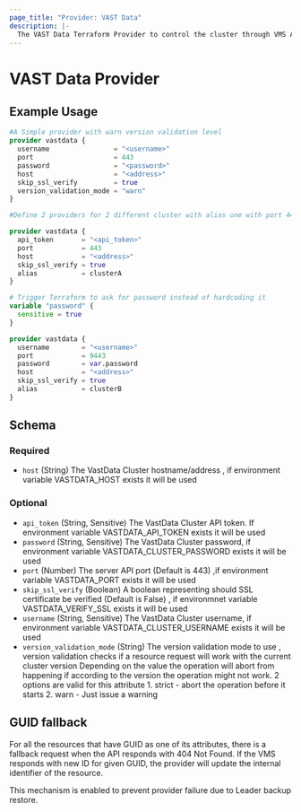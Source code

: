 ```yaml
---
page_title: "Provider: VAST Data"
description: |-
  The VAST Data Terraform Provider to control the cluster through VMS API.
---
```


# VAST Data Provider

## Example Usage

```terraform
#A Simple provider with warn version validation level
provider vastdata {
  username                = "<username>"
  port                    = 443
  password                = "<password>"
  host                    = "<address>"
  skip_ssl_verify         = true
  version_validation_mode = "warn"
}

#Define 2 providers for 2 different cluster with alias one with port 443 and one with port 9443

provider vastdata {
  api_token       = "<api_token>"
  port            = 443
  host            = "<address>"
  skip_ssl_verify = true
  alias           = clusterA
}

# Trigger Terraform to ask for password instead of hardcoding it
variable "password" {
  sensitive = true
}

provider vastdata {
  username        = "<username>"
  port            = 9443
  password        = var.password
  host            = "<address>"
  skip_ssl_verify = true
  alias           = clusterB
}
```

<!-- schema generated by tfplugindocs -->
## Schema

### Required

- `host` (String) The VastData Cluster hostname/address , if environment variable VASTDATA_HOST exists it will be used

### Optional

- `api_token` (String, Sensitive) The VastData Cluster API token. If environment variable VASTDATA_API_TOKEN exists it will be used
- `password` (String, Sensitive) The VastData Cluster password, if environment variable VASTDATA_CLUSTER_PASSWORD exists it will be used
- `port` (Number) The server API port (Default is 443) ,if environment variable VASTDATA_PORT exists it will be used
- `skip_ssl_verify` (Boolean) A boolean representing should SSL certificate be verified (Default is False) , if environmnet variable VASTDATA_VERIFY_SSL exists it will be used
- `username` (String, Sensitive) The VastData Cluster username, if environment variable VASTDATA_CLUSTER_USERNAME exists it will be used
- `version_validation_mode` (String) The version validation mode to use , version validation checks if a resource request will work with the current cluster version
			Depending on the value the operation will abort from happening if according to the version the operation might not work.
			2 options are valid for this attribute
			1. strict - abort the operation before it starts
			2. warn - Just issue a warning

## GUID fallback
For all the resources that have GUID as one of its attributes, there is a fallback request when the API responds with 404 Not Found.
If the VMS responds with new ID for given GUID, the provider will update the internal identifier of the resource.

This mechanism is enabled to prevent provider failure due to Leader backup restore.